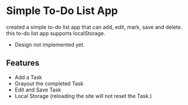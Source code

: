 
# Simple To-Do List App

created a simple to-do list app that can add, edit, mark, save and delete. this to-do list app supports localStorage. 


- Design not implemented yet.


## Features

- Add a Task
- Grayout the completed Task
- Edit and Save Task
- Local Storage (reloading the site will not reset the Task.)

